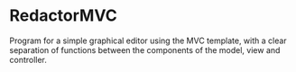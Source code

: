 # RedactorMVC
Program for a simple graphical editor using the MVC template, with a clear separation of functions between the components of the model, view and controller.
